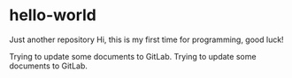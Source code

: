 # hello-world
Just another repository
Hi, this is my first time for programming, good luck!


Trying to update some documents to GitLab.
Trying to update some documents to GitLab.